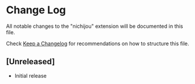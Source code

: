 # Change Log

All notable changes to the "nichijou" extension will be documented in this file.

Check [Keep a Changelog](http://keepachangelog.com/) for recommendations on how to structure this file.

## [Unreleased]

- Initial release